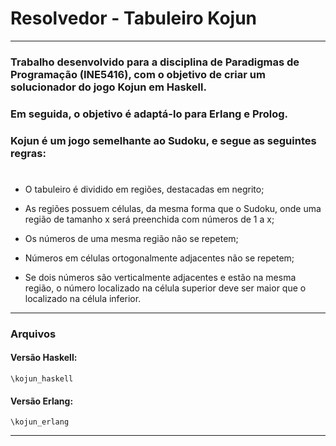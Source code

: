 # Resolvedor - Tabuleiro Kojun
---
### Trabalho desenvolvido para a disciplina de Paradigmas de Programação (INE5416), com o objetivo de criar um solucionador do jogo Kojun em Haskell. 
###   Em seguida, o objetivo é adaptá-lo para Erlang e Prolog.
### Kojun é um jogo semelhante ao Sudoku, e segue as seguintes regras:
#
* O tabuleiro é dividido em regiões, destacadas em negrito;

* As regiões possuem células, da mesma forma que o Sudoku, onde uma região de tamanho x será preenchida com números de 1 a x;

* Os números de uma mesma região não se repetem;

* Números em células ortogonalmente adjacentes não se repetem;

* Se dois números são verticalmente adjacentes e estão na mesma região, o número localizado na célula superior deve ser maior que o localizado na célula inferior.
--- 
### Arquivos
#### Versão Haskell:
```\kojun_haskell ```
#### Versão Erlang:
``` \kojun_erlang ```

---
